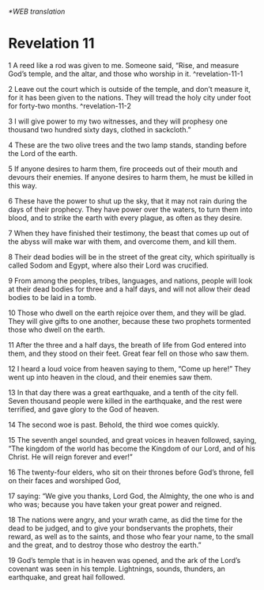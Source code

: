 *\*WEB translation*

# Revelation 11

1 A reed like a rod was given to me. Someone said, “Rise, and measure God’s temple, and the altar, and those who worship in it. ^revelation-11-1

2 Leave out the court which is outside of the temple, and don’t measure it, for it has been given to the nations. They will tread the holy city under foot for forty-two months. ^revelation-11-2

3 I will give power to my two witnesses, and they will prophesy one thousand two hundred sixty days, clothed in sackcloth.”

4 These are the two olive trees and the two lamp stands, standing before the Lord of the earth.

5 If anyone desires to harm them, fire proceeds out of their mouth and devours their enemies. If anyone desires to harm them, he must be killed in this way.

6 These have the power to shut up the sky, that it may not rain during the days of their prophecy. They have power over the waters, to turn them into blood, and to strike the earth with every plague, as often as they desire.

7 When they have finished their testimony, the beast that comes up out of the abyss will make war with them, and overcome them, and kill them.

8 Their dead bodies will be in the street of the great city, which spiritually is called Sodom and Egypt, where also their Lord was crucified.

9 From among the peoples, tribes, languages, and nations, people will look at their dead bodies for three and a half days, and will not allow their dead bodies to be laid in a tomb.

10 Those who dwell on the earth rejoice over them, and they will be glad. They will give gifts to one another, because these two prophets tormented those who dwell on the earth.

11 After the three and a half days, the breath of life from God entered into them, and they stood on their feet. Great fear fell on those who saw them.

12 I heard a loud voice from heaven saying to them, “Come up here!” They went up into heaven in the cloud, and their enemies saw them.

13 In that day there was a great earthquake, and a tenth of the city fell. Seven thousand people were killed in the earthquake, and the rest were terrified, and gave glory to the God of heaven.

14 The second woe is past. Behold, the third woe comes quickly.

15 The seventh angel sounded, and great voices in heaven followed, saying, “The kingdom of the world has become the Kingdom of our Lord, and of his Christ. He will reign forever and ever!”

16 The twenty-four elders, who sit on their thrones before God’s throne, fell on their faces and worshiped God,

17 saying: “We give you thanks, Lord God, the Almighty, the one who is and who was; because you have taken your great power and reigned.

18 The nations were angry, and your wrath came, as did the time for the dead to be judged, and to give your bondservants the prophets, their reward, as well as to the saints, and those who fear your name, to the small and the great, and to destroy those who destroy the earth.”

19 God’s temple that is in heaven was opened, and the ark of the Lord’s covenant was seen in his temple. Lightnings, sounds, thunders, an earthquake, and great hail followed.
